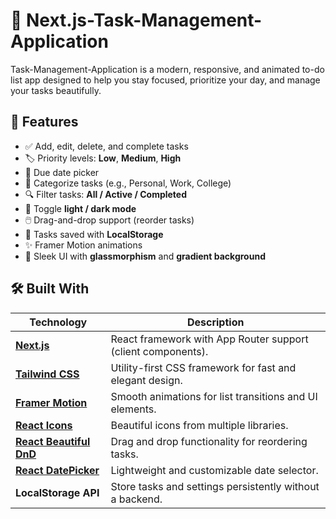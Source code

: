 # 📝 Next.js-Task-Management-Application 

Task-Management-Application is a modern, responsive, and animated to-do list app designed to help you stay focused, prioritize your day, and manage your tasks beautifully.


## 🚀 Features

- ✅ Add, edit, delete, and complete tasks
- 🏷️ Priority levels: **Low**, **Medium**, **High**
- 📅 Due date picker
- 📂 Categorize tasks (e.g., Personal, Work, College)
- 🔍 Filter tasks: **All / Active / Completed**
- 🌙 Toggle **light / dark mode**
- 🖱️ Drag-and-drop support (reorder tasks)
- 💾 Tasks saved with **LocalStorage**
- ✨ Framer Motion animations
- 🎨 Sleek UI with **glassmorphism** and **gradient background**



## 🛠️ Built With

| Technology | Description |
|------------|-------------|
| [**Next.js**](https://nextjs.org/) | React framework with App Router support (client components). |
| [**Tailwind CSS**](https://tailwindcss.com/) | Utility-first CSS framework for fast and elegant design. |
| [**Framer Motion**](https://www.framer.com/motion/) | Smooth animations for list transitions and UI elements. |
| [**React Icons**](https://react-icons.github.io/react-icons/) | Beautiful icons from multiple libraries. |
| [**React Beautiful DnD**](https://github.com/atlassian/react-beautiful-dnd) | Drag and drop functionality for reordering tasks. |
| [**React DatePicker**](https://reactdatepicker.com/) | Lightweight and customizable date selector. |
| **LocalStorage API** | Store tasks and settings persistently without a backend. |



